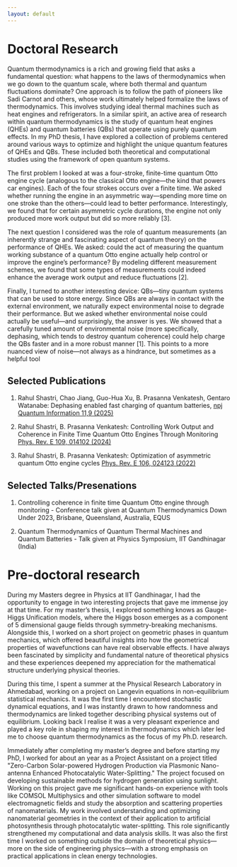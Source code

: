 ```yaml
---
layout: default
---
```

# Doctoral Research

Quantum thermodynamics is a rich and growing field that asks a fundamental question: what happens to the laws of thermodynamics when we go down to the quantum scale, where both thermal and quantum fluctuations dominate? One approach is to follow the path of pioneers like Sadi Carnot and others, whose work ultimately helped formalize the laws of thermodynamics. This involves studying ideal thermal machines such as heat engines and refrigerators. In a similar spirit, an active area of research within quantum thermodynamics is the study of quantum heat engines (QHEs) and quantum batteries (QBs) that operate using purely quantum effects. In my PhD thesis, I have explored a collection of problems centered around various ways to optimize and highlight the unique quantum features of QHEs and QBs. These included both theoretical and computational studies using the framework of open quantum systems.

The first problem I looked at was a four-stroke, finite-time quantum Otto engine cycle (analogous to the classical Otto engine—the kind that powers car engines). Each of the four strokes occurs over a finite time. We asked whether running the engine in an asymmetric way—spending more time on one stroke than the others—could lead to better performance. Interestingly, we found that for certain asymmetric cycle durations, the engine not only produced more work output but did so more reliably [3].

The next question I considered was the role of quantum measurements (an inherently strange and fascinating aspect of quantum theory) on the performance of QHEs. We asked: could the act of measuring the quantum working substance of a quantum Otto engine actually help control or improve the engine’s performance? By modeling different measurement schemes, we found that some types of measurements could indeed enhance the average work output and reduce fluctuations [2].

Finally, I turned to another interesting device: QBs—tiny quantum systems that can be used to store energy. Since QBs are always in contact with the external environment, we naturally expect environmental noise to degrade their performance. But we asked whether environmental noise could actually be useful—and surprisingly, the answer is yes. We showed that a carefully tuned amount of environmental noise (more specifically, dephasing, which tends to destroy quantum coherence) could help charge the QBs faster and in a more robust manner [1]. This points to a more nuanced view of noise—not always as a hindrance, but sometimes as a helpful tool

## Selected Publications
 
1.  Rahul Shastri, Chao
Jiang, Guo-Hua Xu, B. Prasanna Venkatesh, Gentaro Watanabe: Dephasing enabled fast charging of quantum batteries, [npj Quantum Information 11,9 (2025)](https://www.nature.com/articles/s41534-025-00959-5)

2.  Rahul Shastri, B. Prasanna Venkatesh: Controlling Work Output and Coherence in Finite Time Quantum Otto
Engines Through Monitoring [Phys. Rev. E 109, 014102 (2024)](https://journals.aps.org/pre/abstract/10.1103/PhysRevE.109.014102)

3.  Rahul Shastri, B. Prasanna Venkatesh: Optimization of asymmetric quantum Otto engine cycles [Phys. Rev. E 106, 024123 (2022)](https://journals.aps.org/pre/abstract/10.1103/PhysRevE.106.024123)

## Selected Talks/Presenations

1. Controlling coherence in finite time Quantum
Otto engine through monitoring - Conference talk given at Quantum Thermodynamics Down Under 2023, Brisbane, Queensland, Australia, EQUS

2. Quantum Thermodynamics of Quantum Thermal Machines and Quantum Batteries - Talk given at Physics Symposium, IIT Gandhinagar (India)

# Pre-doctoral research

During my Masters degree in Physics at IIT Gandhinagar, I had the opportunity to engage in two interesting projects that gave me immense joy at that time. For my master’s thesis, I explored something knows as Gauge-Higgs Unification models, where the Higgs boson emerges as a component of 5 dimensional gauge fields through symmetry-breaking mechanisms. Alongside this, I worked on a short project on geometric phases in quantum mechanics, which offered beautiful insights into how the geometrical properties of wavefunctions can have real observable effects. I have always been fascinated by simplicity and fundamental nature of theoretical physics and these experiences deepened my appreciation for the mathematical structure underlying physical theories.

During this time, I spent a summer at the Physical Research Laboratory in Ahmedabad, working on a project on Langevin equations in non-equilibrium statistical mechanics. It was the first time I encountered stochastic dynamical equations, and I was instantly drawn to how randomness and thermodynamics are linked together describing physical systems out of equilibrium. Looking back I realise it was a very pleasant experience and played a key role in shaping my interest in thermodynamics which later led me to choose quantum thermodynamics as the focus of my Ph.D. research.

Immediately after completing my master’s degree and before starting my PhD, I worked for about an year as a Project Assistant on a project titled "Zero-Carbon Solar-powered Hydrogen Production via Plasmonic Nano-antenna Enhanced Photocatalytic Water-Splitting." The project focused on developing sustainable methods for hydrogen generation using sunlight. Working on this project gave me significant hands-on experience with tools like COMSOL Multiphysics and other simulation software to model electromagnetic fields and study the absorption and scattering properties of nanomaterials. My work involved understanding and optimizing nanomaterial geometries in the context of their application to artificial photosynthesis through photocatalytic water-splitting. This role significantly strengthened my computational and data analysis skills. It was also the first time I worked on something outside the domain of theoretical physics—more on the side of engineering physics—with a strong emphasis on practical applications in clean energy technologies.






